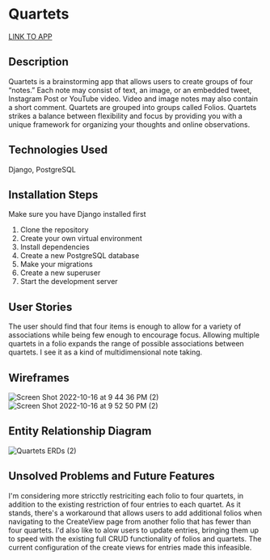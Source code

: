 # Quartets

[LINK TO APP](https://quartets.herokuapp.com/)

## Description

 Quartets is a brainstorming app that allows users to create groups of four “notes.” Each note may consist of text, an image, or an embedded tweet, Instagram Post or YouTube video. Video and image notes may also contain a short comment. Quartets are grouped into groups called Folios. Quartets strikes a balance between flexibility and focus by providing you with a unique framework for organizing your thoughts and online observations. 
 
## Technologies Used

Django, PostgreSQL

## Installation Steps

Make sure you have Django installed first
1. Clone the repository
2. Create your own virtual environment
3. Install dependencies
4. Create a new PostgreSQL database
5. Make your migrations
6. Create a new superuser
7. Start the development server

## User Stories

The user should find that four items is enough to allow for a variety of associations while being few enough to encourage focus. Allowing multiple quartets in a folio expands the range of possible associations between quartets. I see it as a kind of multidimensional note taking.

## Wireframes

![Screen Shot 2022-10-16 at 9 44 36 PM (2)](https://user-images.githubusercontent.com/109258439/196101252-4bc392d4-ca85-41d3-ac82-5dea68bc9e1c.png)
![Screen Shot 2022-10-16 at 9 52 50 PM (2)](https://user-images.githubusercontent.com/109258439/196101298-33bc0642-9bb6-42a0-9838-99ebe50ee30e.png)

## Entity Relationship Diagram

![Quartets ERDs (2)](https://user-images.githubusercontent.com/109258439/196103807-f2f5adc3-34d2-4984-8d48-b8d89477961f.png)

## Unsolved Problems and Future Features

I'm considering more stricctly restriciting each folio to four quartets, in addition to the existing restriction of four entries to each quartet. As it stands, there's a workaround that allows users to add additional folios when navigating to the CreateView page from another folio that has fewer than four quartets. I'd also like to alow users to update entries, bringing them up to speed with the existing full CRUD functionality of folios and quartets. The current configuration of the create views for entries made this infeasible.




